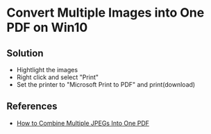 # Convert Multiple Images into One PDF on Win10

## Solution
* Hightlight the images
* Right click and select "Print"
* Set the printer to "Microsoft Print to PDF" and print(download)

## References
* [How to Combine Multiple JPEGs Into One PDF](https://www.lifewire.com/combine-multiple-jpegs-into-one-pdf-5204627)
